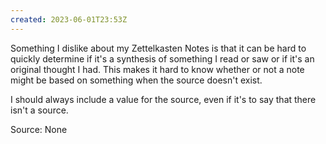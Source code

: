 ```yaml
---
created: 2023-06-01T23:53Z
---
```


Something I dislike about my Zettelkasten Notes is that it can be hard to quickly determine if it's a synthesis of something I read or saw or if it's an original thought I had. This makes it hard to know whether or not a note might be based on something when the source doesn't exist.

I should always include a value for the source, even if it's to say that there isn't a source.

Source: None
